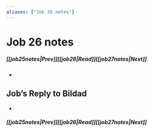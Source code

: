 ```yaml
---
aliases: ["Job 26 notes"]
---
```

# Job 26 notes
##### <span class=arrow-left></span>[[job25notes|Prev]]<span class=navigation-separator></span>[[job26|Read]]<span class=navigation-separator></span>[[job27notes|Next]]<span class=arrow-right></span>
- 
## Job’s Reply to Bildad
- 
##### <span class=arrow-left></span>[[job25notes|Prev]]<span class=navigation-separator></span>[[job26|Read]]<span class=navigation-separator></span>[[job27notes|Next]]<span class=arrow-right></span>